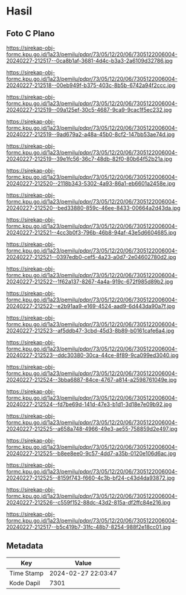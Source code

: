 # Hasil

## Foto C Plano

https://sirekap-obj-formc.kpu.go.id/1a23/pemilu/pdpr/73/05/12/20/06/7305122006004-20240227-212517--0ca8b1af-3681-4d4c-b3a3-2a6109d32786.jpg

https://sirekap-obj-formc.kpu.go.id/1a23/pemilu/pdpr/73/05/12/20/06/7305122006004-20240227-212518--00eb949f-b375-403c-8b5b-6742a94f2ccc.jpg

https://sirekap-obj-formc.kpu.go.id/1a23/pemilu/pdpr/73/05/12/20/06/7305122006004-20240227-212519--09a125ef-30c5-4687-9ca9-9cac1f5ec232.jpg

https://sirekap-obj-formc.kpu.go.id/1a23/pemilu/pdpr/73/05/12/20/06/7305122006004-20240227-212519--9ad679a2-a48a-45b0-8cf2-147bb53ae74d.jpg

https://sirekap-obj-formc.kpu.go.id/1a23/pemilu/pdpr/73/05/12/20/06/7305122006004-20240227-212519--39e1fc56-36c7-48db-82f0-80b64f52b21a.jpg

https://sirekap-obj-formc.kpu.go.id/1a23/pemilu/pdpr/73/05/12/20/06/7305122006004-20240227-212520--2118b343-5302-4a93-86a1-eb6601a2458e.jpg

https://sirekap-obj-formc.kpu.go.id/1a23/pemilu/pdpr/73/05/12/20/06/7305122006004-20240227-212520--bed33880-859c-46ee-8433-00664a2d43da.jpg

https://sirekap-obj-formc.kpu.go.id/1a23/pemilu/pdpr/73/05/12/20/06/7305122006004-20240227-212521--4cc3b0f3-796b-46b8-94af-43e5d6604685.jpg

https://sirekap-obj-formc.kpu.go.id/1a23/pemilu/pdpr/73/05/12/20/06/7305122006004-20240227-212521--0397edb0-cef5-4a23-a0d7-2e04602780d2.jpg

https://sirekap-obj-formc.kpu.go.id/1a23/pemilu/pdpr/73/05/12/20/06/7305122006004-20240227-212522--1f62a137-8267-4a4a-919c-672f985d89b2.jpg

https://sirekap-obj-formc.kpu.go.id/1a23/pemilu/pdpr/73/05/12/20/06/7305122006004-20240227-212522--e2b91aa9-e169-4524-aad9-6d443da90a7f.jpg

https://sirekap-obj-formc.kpu.go.id/1a23/pemilu/pdpr/73/05/12/20/06/7305122006004-20240227-212523--af5ddb47-3cbd-45d3-8b89-b0161cafe6a4.jpg

https://sirekap-obj-formc.kpu.go.id/1a23/pemilu/pdpr/73/05/12/20/06/7305122006004-20240227-212523--ddc30380-30ca-44ce-8f89-9ca099ed3040.jpg

https://sirekap-obj-formc.kpu.go.id/1a23/pemilu/pdpr/73/05/12/20/06/7305122006004-20240227-212524--3bba6887-84ce-4767-a814-a2598761049e.jpg

https://sirekap-obj-formc.kpu.go.id/1a23/pemilu/pdpr/73/05/12/20/06/7305122006004-20240227-212524--fd7be69d-141d-47e3-b1d1-3d18e7e09b92.jpg

https://sirekap-obj-formc.kpu.go.id/1a23/pemilu/pdpr/73/05/12/20/06/7305122006004-20240227-212525--a658a748-4966-49e3-ae55-758859d2e497.jpg

https://sirekap-obj-formc.kpu.go.id/1a23/pemilu/pdpr/73/05/12/20/06/7305122006004-20240227-212525--b8ee8ee0-9c57-4dd7-a35b-0120e106d6ac.jpg

https://sirekap-obj-formc.kpu.go.id/1a23/pemilu/pdpr/73/05/12/20/06/7305122006004-20240227-212525--8159f743-f660-4c3b-bf24-c43d4da93872.jpg

https://sirekap-obj-formc.kpu.go.id/1a23/pemilu/pdpr/73/05/12/20/06/7305122006004-20240227-212526--c559f152-88dc-43d2-815a-df2ffc84e216.jpg

https://sirekap-obj-formc.kpu.go.id/1a23/pemilu/pdpr/73/05/12/20/06/7305122006004-20240227-212517--b5c419b7-31fc-48b7-8254-988f2e18cc01.jpg


## Metadata

| Key        | Value               |
| ---------- | ------------------- |
| Time Stamp | 2024-02-27 22:03:47 |
| Kode Dapil | 7301                |



